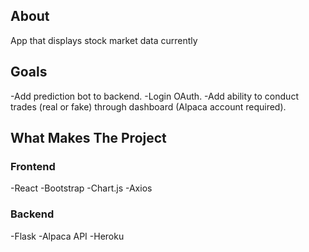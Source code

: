 ## About
App that displays stock market data currently 

## Goals
-Add prediction bot to backend.
-Login OAuth.
-Add ability to conduct trades (real or fake) through dashboard (Alpaca account required).

## What Makes The Project
### Frontend
-React
-Bootstrap
-Chart.js
-Axios

### Backend
-Flask
-Alpaca API
-Heroku